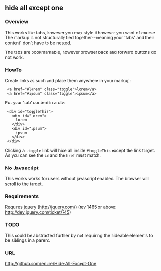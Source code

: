 ## hide all except one

### Overview

This works like tabs, however you may
style it however you want of course.
The markup is not structurally tied 
together--meaning your 'tabs' and
their content' don't have to be nested.

The tabs are bookmarkable, however browser
back and forward buttons do not work.

### HowTo

Create links as such and place them 
anywhere in your markup:

     <a href="#lorem" class="toggle">lorem</a>
     <a href="#ipsum" class="toggle">ipsum</a>

Put your 'tab' content in a div:

     <div id="toggleThis">
       <div id="lorem">
         lorem
       </div>
       <div id="ipsum">
         ipsum
       </div>
     </div>

Clicking a `.toggle` link will hide all inside
`#toggleThis` except the link target. As
you can see the `id` and the `href` must match.

### No Javascript

This works works for users without javascript
enabled. The browser will scroll to the
target.

### Requirements

Requires jquery (http://jquery.com/) (rev 1465 or above: http://dev.jquery.com/ticket/745)

### TODO
This could be abstracted further by
not requiring the hideable elements to be
siblings in a parent.

### URL

http://github.com/enure/Hide-All-Except-One
